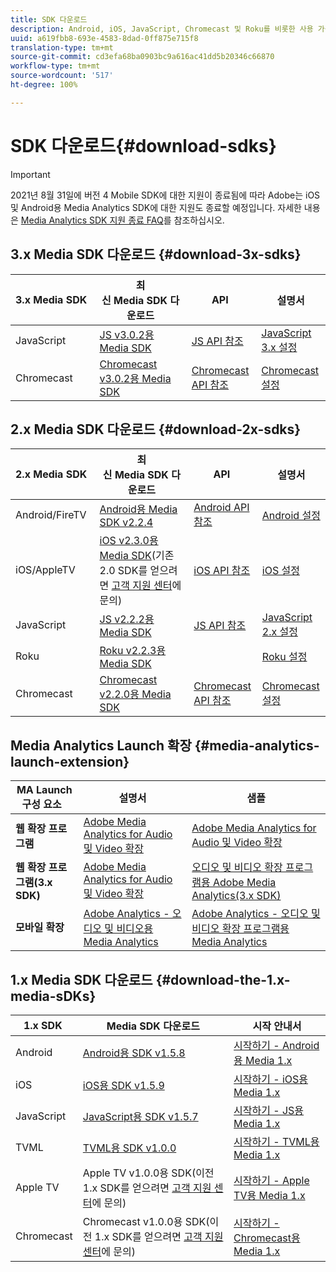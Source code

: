 ```yaml
---
title: SDK 다운로드
description: Android, iOS, JavaScript, Chromecast 및 Roku를 비롯한 사용 가능한 플랫폼에 대한 SDK 다운로드 링크입니다.
uuid: a619fbb8-693e-4583-8dad-0ff875e715f8
translation-type: tm+mt
source-git-commit: cd3efa68ba0903bc9a616ac41dd5b20346c66870
workflow-type: tm+mt
source-wordcount: '517'
ht-degree: 100%

---
```



# SDK 다운로드{#download-sdks}

>[!IMPORTANT]
>
>2021년 8월 31일에 버전 4 Mobile SDK에 대한 지원이 종료됨에 따라 Adobe는 iOS 및 Android용 Media Analytics SDK에 대한 지원도 종료할 예정입니다.  자세한 내용은 [Media Analytics SDK 지원 종료 FAQ](/help/sdk-implement/end-of-support-faqs.md)를 참조하십시오.


## 3.x Media SDK 다운로드 {#download-3x-sdks}

| 3.x Media SDK  | 최신 Media SDK 다운로드 |  API   |  설명서  |
| --- | --- | --- | --- |
| JavaScript | [JS v3.0.2용 Media SDK](https://github.com/Adobe-Marketing-Cloud/media-sdks/releases/tag/js-v3.0.2) | [JS API 참조](https://adobe-marketing-cloud.github.io/media-sdks/reference/javascript_3x/index.html) | [JavaScript 3.x 설정](/help/sdk-implement/setup/setup-javascript/set-up-js-3.md) |
| Chromecast | [Chromecast v3.0.2용 Media SDK](https://github.com/Adobe-Marketing-Cloud/media-sdks/releases/tag/chromecast-v3.0.2) | [Chromecast API 참조](https://adobe-marketing-cloud.github.io/media-sdks/reference/chromecast/) | [Chromecast 설정](/help/sdk-implement/setup/set-up-chromecast.md) |


## 2.x Media SDK 다운로드 {#download-2x-sdks}

| 2.x Media SDK  | 최신 Media SDK 다운로드 |  API   |  설명서  |
| --- | --- | --- | --- |
| Android/FireTV | [Android용 Media SDK v2.2.4](https://github.com/Adobe-Marketing-Cloud/media-sdks/releases/tag/android-v2.2.4) | [Android API 참조](https://adobe-marketing-cloud.github.io/media-sdks/reference/android/) | [Android 설정](/help/sdk-implement/setup/set-up-android.md) |
| iOS/AppleTV | [iOS v2.3.0용 Media SDK](https://github.com/Adobe-Marketing-Cloud/media-sdks/releases/tag/ios-v2.3.0)(기존 2.0 SDK를 얻으려면 [고객 지원 센터](https://helpx.adobe.com/kr/marketing-cloud/contact-support.html)에 문의) | [iOS API 참조](https://adobe-marketing-cloud.github.io/media-sdks/reference/ios/) | [iOS 설정](/help/sdk-implement/setup/set-up-ios.md) |
| JavaScript | [JS v2.2.2용 Media SDK](https://github.com/Adobe-Marketing-Cloud/media-sdks/releases/tag/js-v2.2.2) | [JS API 참조](https://adobe-marketing-cloud.github.io/media-sdks/reference/javascript/) | [JavaScript 2.x 설정](/help/sdk-implement/setup/setup-javascript/set-up-js-2.md) |
| Roku | [Roku v2.2.3용 Media SDK](https://github.com/Adobe-Marketing-Cloud/media-sdks/releases/tag/roku-v2.2.3) |  | [Roku 설정](/help/sdk-implement/setup/set-up-roku.md) |
| Chromecast | [Chromecast v2.2.0용 Media SDK](https://github.com/Adobe-Marketing-Cloud/media-sdks/releases/tag/chromecast-v2.2.0) | [Chromecast API 참조](https://adobe-marketing-cloud.github.io/media-sdks/reference/chromecast/) | [Chromecast 설정](/help/sdk-implement/setup/set-up-chromecast.md) |

## Media Analytics Launch 확장 {#media-analytics-launch-extension}

| MA Launch 구성 요소   | 설명서 | 샘플 |
|---|---|---|
| **웹 확장 프로그램** | [Adobe Media Analytics for Audio 및 Video 확장](https://docs.adobe.com/content/help/ko-KR/launch/using/extensions-ref/adobe-extension/media-analytics-extension/overview.html) | [Adobe Media Analytics for Audio 및 Video 확장](https://github.com/Adobe-Marketing-Cloud/media-sdks/tree/master/samples/launch/js/2.x) |
| **웹 확장 프로그램(3.x SDK)** | [Adobe Media Analytics for Audio 및 Video 확장](https://docs.adobe.com/content/help/ko-KR/launch/using/extensions-ref/adobe-extension/media-analytics-3x-extension/overview.html) | [오디오 및 비디오 확장 프로그램용 Adobe Media Analytics(3.x SDK)](https://github.com/Adobe-Marketing-Cloud/media-sdks/tree/master/samples/launch/js/3.x) |
| **모바일 확장** | [Adobe Analytics - 오디오 및 비디오용 Media Analytics](https://aep-sdks.gitbook.io/docs/using-mobile-extensions/adobe-media-analytics) | [Adobe Analytics - 오디오 및 비디오 확장 프로그램용 Media Analytics](https://github.com/Adobe-Marketing-Cloud/media-sdks/tree/master/samples/launch/mobile) |

## 1.x Media SDK 다운로드 {#download-the-1.x-media-sDKs}

| 1.x SDK  |  Media SDK 다운로드  |  시작 안내서  |
| --- | --- | --- |
| Android | [Android용 SDK v1.5.8](https://github.com/Adobe-Marketing-Cloud/video-heartbeat/releases/tag/android-v1.5.8) | [시작하기 - Android용 Media 1.x](setup/vhl-dev-guide-v15_android.pdf) |
| iOS | [iOS용 SDK v1.5.9](https://github.com/Adobe-Marketing-Cloud/video-heartbeat/releases/tag/ios-v1.5.9) | [시작하기 - iOS용 Media 1.x](setup/vhl-dev-guide-v15_ios.pdf) |
| JavaScript | [JavaScript용 SDK v1.5.7](https://github.com/Adobe-Marketing-Cloud/video-heartbeat/releases/tag/js-v1.5.7) | [시작하기 - JS용 Media 1.x](setup/vhl-dev-guide-v15_js.pdf) |
| TVML | [TVML용 SDK v1.0.0](https://github.com/Adobe-Marketing-Cloud/video-heartbeat/releases/tag/tvml-v1.0.0) | [시작하기 - TVML용 Media 1.x](setup/vhl_tvml.pdf) |
| Apple TV | Apple TV v1.0.0용 SDK(이전 1.x SDK를 얻으려면 [고객 지원 센터](https://helpx.adobe.com/marketing-cloud/contact-support.html)에 문의) | [시작하기 - Apple TV용 Media 1.x](setup/vhl-dev-guide-v1x_appletv.pdf) |
| Chromecast | Chromecast v1.0.0용 SDK(이전 1.x SDK를 얻으려면 [고객 지원 센터](https://helpx.adobe.com/marketing-cloud/contact-support.html)에 문의) | [시작하기 - Chromecast용 Media 1.x](setup/chromecast_1.x_sdk.pdf) |
